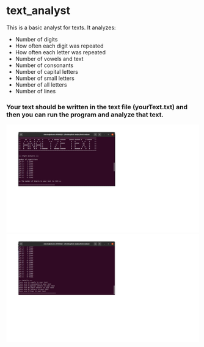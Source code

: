 # text_analyst
This is a basic analyst for texts. It analyzes:
- Number of digits
- How often each digit was repeated
- How often each letter was repeated
- Number of vowels and text
- Number of consonants
- Number of capital letters
- Number of small letters
- Number of all letters
- Number of lines


<h3> Your text should be written in the text file (yourText.txt) and then you can run the program and analyze that text. </h3>

![](pictures/picture2.png)
![](pictures/picture1.png)

